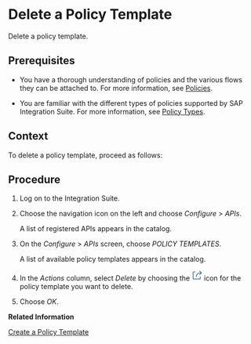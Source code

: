 <!-- loiof8b3c9b925574c79966722d0ab7bae43 -->

# Delete a Policy Template

Delete a policy template.



## Prerequisites

-   You have a thorough understanding of policies and the various flows they can be attached to. For more information, see [Policies](policies-7e4f3e5.md).

-   You are familiar with the different types of policies supported by SAP Integration Suite. For more information, see [Policy Types](policy-types-c918e28.md).




## Context

To delete a policy template, proceed as follows:



<a name="loiof8b3c9b925574c79966722d0ab7bae43__steps_pgg_x4h_5y"/>

## Procedure

1.  Log on to the Integration Suite.

2.  Choose the navigation icon on the left and choose *Configure* \> *APIs*.

    A list of registered APIs appears in the catalog.

3.  On the *Configure* \> *APIs* screen, choose *POLICY TEMPLATES*.

    A list of available policy templates appears in the catalog.

4.  In the *Actions* column, select *Delete* by choosing the ![](images/actions_policy_7f00c65.png) icon for the policy template you want to delete.

5.  Choose *OK*.


**Related Information**  


[Create a Policy Template](create-a-policy-template-c5d1872.md "Create a policy template add it to an API proxy.")


